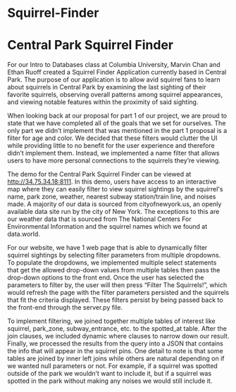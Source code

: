 # Squirrel-Finder
# Central Park Squirrel Finder
For our Intro to Databases class at Columbia University, Marvin Chan and Ethan Ruoff created a Squirrel Finder Application currently based in Central Park. The purpose of our application is to allow avid squirrel fans to learn about squirrels in Central Park by examining the last sighting of their favorite squirrels, observing overall patterns among squirrel appearances, and viewing notable features within the proximity of said sighting. 

When looking back at our proposal for part 1 of our project, we are proud to state that we have completed all of the goals that we set for ourselves. The only part we didn’t implement that was mentioned in the part 1 proposal is a filter for age and color. We decided that these filters would clutter the UI while providing little to no benefit for the user experience and therefore didn’t implement them. Instead, we implemented a name filter that allows users to have more personal connections to the squirrels they’re viewing.

The demo for the Central Park Squirrel Finder can be viewed at http://34.75.34.18:8111. In this demo, users have access to an interactive map where they can easily filter to view squirrel sightings by the squirrel's name, park zone, weather, nearest subway station/train line, and noises made. A majority of our data is sourced from cityofnewyork.us, an openly available data site run by the city of New York. The exceptions to this are our weather data that is sourced from The National Centers For Environmental Information and the squirrel names which we found at data.world.

For our website, we have 1 web page that is able to dynamically filter squirrel sightings by selecting filter parameters from multiple dropdowns. To populate the dropdowns, we implemented multiple select statements that get the allowed drop-down values from multiple tables then pass the drop-down options to the front end. Once the user has selected the parameters to filter by, the user will then press “Filter The Squirrels!”, which would refresh 
the page with the filter parameters persisted and the squirrels that fit the criteria displayed. These filters persist by being passed back to the front-end through the server.py file.

To implement filtering, we joined together multiple tables of interest like squirrel, park_zone, subway_entrance, etc. to the spotted_at table. After the join clauses, we included dynamic where clauses to narrow down our result. Finally, we processed the results from the query into a JSON that contains the info that will appear in the squirrel pins. One detail to note is that some tables are joined by inner left joins while others are natural depending on if we wanted null parameters or not. For example, if a squirrel was spotted outside of the park we wouldn’t want to include it, but if a squirrel was spotted in the park without making any noises we would still include it.

